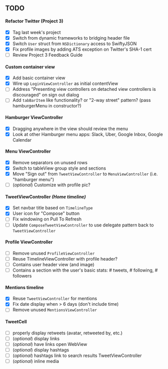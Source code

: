 ## TODO

#### Refactor Twitter (Project 3)
- [x] Tag last week's project
- [x] Switch from dynamic frameworks to bridging header file
- [x] Switch `User` struct from `NSDictionary` access to SwiftyJSON
- [x] Fix profile images by adding ATS exception on Twitter's SHA-1 cert
- [ ] Review Project 3 Feedback Guide

#### Custom container view
- [x] Add basic container view
- [x] Wire up `LoginViewController` as initial contentView
- [ ] Address "Presenting view controllers on detached view controllers is discouraged" on sign out dialog
- [ ] Add `tabBarItem` like functionality? or "2-way street" pattern? (pass hamburgerMenu in constructor?)

#### Hamburger ViewController
- [x] Dragging anywhere in the view should review the menu
- [x] Look at other Hamburger menu apps: Slack, Uber, Google Inbox, Google Calendar

#### Menu ViewController
- [x] Remove separators on unused rows
- [x] Switch to tableView group style and sections
- [x] Move "Sign out" from `TweetViewController` to `MenuViewController` (i.e. "hamburger menu")
- [ ] (*optional*) Customize with profile pic?

#### TweetViewController *(Home timeline)*
- [x] Set navbar title based on `TimelineType`
- [x] User icon for "Compose" button
- [ ] Fix windowing on Pull To Refresh
- [ ] Update `ComposeTweetViewController` to use delegate pattern back to `TweetViewController`

#### Profile ViewController
- [ ] Remove unused `ProfileViewController`
- [ ] Reuse TimelineViewController with profile header?
- [ ] Contains user header view (and image)
- [ ] Contains a section with the user's basic stats: # tweets, # following, # followers

#### Mentions timeline
- [x] Reuse `TweetViewController` for mentions
- [x] Fix date display when > 6 days (don't include time)
- [ ] Remove unused `MentionsViewController`

#### TweetCell
- [ ] properly display retweets (avatar, retweeted by, etc.)
- [ ] (*optional*) display links
- [ ] (*optional*) have links open WebView
- [ ] (*optional*) display hashtags
- [ ] (*optional*) hashtags link to search results TweetViewController
- [ ] (*optional*) inline media
